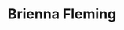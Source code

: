 ---
title: "Brienna Fleming"
presenter_id: brienna_fleming
layout: member_all_publications
permalink: /member_full_publications/:presenter_id/
---